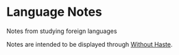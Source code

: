 # Language Notes

Notes from studying foreign languages

Notes are intended to be displayed through [Without Haste](http://withouthaste.com).
